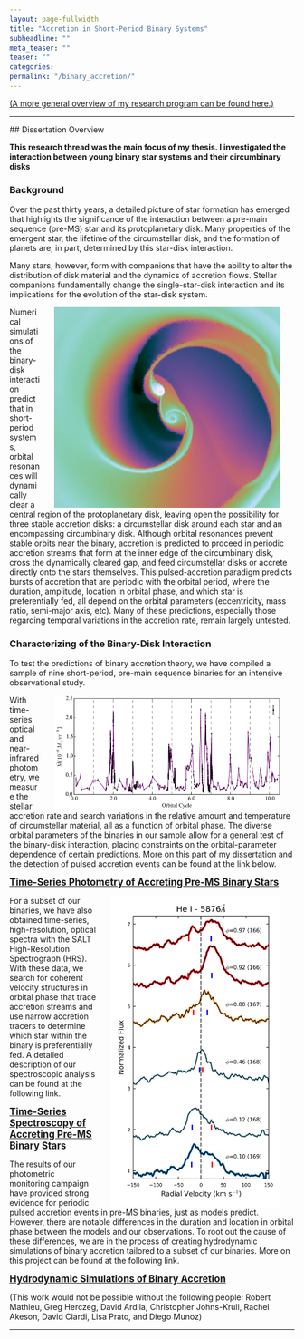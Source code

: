 ```yaml
---
layout: page-fullwidth
title: "Accretion in Short-Period Binary Systems"
subheadline: ""
meta_teaser: ""
teaser: ""
categories:
permalink: "/binary_accretion/"
---
```

<a href='https://tofflemire.github.io/research/'>(A more general overview of my research program can be found here.)</a>

<hr>
## Dissertation Overview

<b>This research thread was the main focus of my thesis. I investigated the interaction between young binary star systems and their circumbinary disks </b>

### Background

Over the past thirty years, a detailed picture of star formation has emerged that highlights the significance of the interaction between a pre-main sequence (pre-MS) star and its protoplanetary disk. Many properties of the emergent star, the lifetime of the circumstellar disk, and the formation of planets are, in part, determined by this star-disk interaction. 

Many stars, however, form with companions that have the ability to alter the distribution of disk material and the dynamics of accretion flows. Stellar companions fundamentally change the single-star-disk interaction and its implications for the evolution of the star-disk system. 

<a href='http://adsabs.harvard.edu/abs/2016ApJ...827...43M' target='blank'>
  <img src="/local_files/mid_zoom_snap.png" width="400" ALIGN="right" HSPACE="25">
</a>
Numerical simulations of the binary-disk interaction predict that in short-period systems, orbital resonances will dynamically clear a central region of the protoplanetary disk, leaving open the possibility for three stable accretion disks: a circumstellar disk around each star and an encompassing circumbinary disk. Although orbital resonances prevent stable orbits near the binary, accretion is predicted to proceed in periodic accretion streams that form at the inner edge of the circumbinary disk, cross the dynamically cleared gap, and feed circumstellar disks or accrete directly onto the stars themselves. This pulsed-accretion paradigm predicts bursts of accretion that are periodic with the orbital period, where the duration, amplitude, location in orbital phase, and which star is preferentially fed, all depend on the orbital parameters (eccentricity, mass ratio, semi-major axis, etc). Many of these predictions, especially those regarding temporal variations in the accretion rate, remain largely untested.

### Characterizing of the Binary-Disk Interaction

To test the predictions of binary accretion theory, we have compiled a sample of nine short-period, pre-main sequence binaries for an intensive observational study.

<a href='http://adsabs.harvard.edu/abs/2016ApJ...827...43M' target='blank'>
  <img src="/local_files/DQ_Mdot.png" width="400" ALIGN="right" HSPACE="25">
</a>
With time-series optical and near-infrared photometry, we measure the stellar accretion rate and search variations in the relative amount and temperature of circumstellar material, all as a function of orbital phase. The diverse orbital parameters of the binaries in our sample allow for a general test of the binary-disk interaction, placing constraints on the orbital-parameter dependence of certain predictions. More on this part of my dissertation and the detection of pulsed accretion events can be found at the link below. 

<big><b> <a href='https://tofflemire.github.io/photometry/'> Time-Series Photometry of Accreting Pre-MS Binary Stars </a> </b></big>

<a href='https://ui.adsabs.harvard.edu/abs/2019AJ....158..245T/abstract' target='blank'>
  <img src="/local_files/TWA_HeI_cut.png" width="300" ALIGN="right" HSPACE="25">
</a>

For a subset of our binaries, we have also obtained time-series, high-resolution, optical spectra with the SALT High-Resolution Spectrograph (HRS). With these data, we search for coherent velocity structures in orbital phase that trace accretion streams and use narrow accretion tracers to determine which star within the binary is preferentially fed. A detailed description of our spectroscopic analysis can be found at the following link.

<big><b> <a href='https://tofflemire.github.io/spectroscopy/'> Time-Series Spectroscopy of Accreting Pre-MS Binary Stars </a></b></big>

The results of our photometric monitoring campaign have provided strong evidence for periodic pulsed accretion events in pre-MS binaries, just as models predict. However, there are notable differences in the duration and location in orbital phase between the models and our observations. To root out the cause of these differences, we are in the process of creating hydrodynamic simulations of binary accretion tailored to a subset of our binaries. More on this project can be found at the following link.

<big><b> <a href='https://tofflemire.github.io/sims/'> Hydrodynamic Simulations of Binary Accretion </a></b></big>

(This work would not be possible without the following people: Robert Mathieu, Greg Herczeg, David Ardila, Christopher Johns-Krull, Rachel Akeson, David Ciardi, Lisa Prato, and Diego Munoz)

<hr>